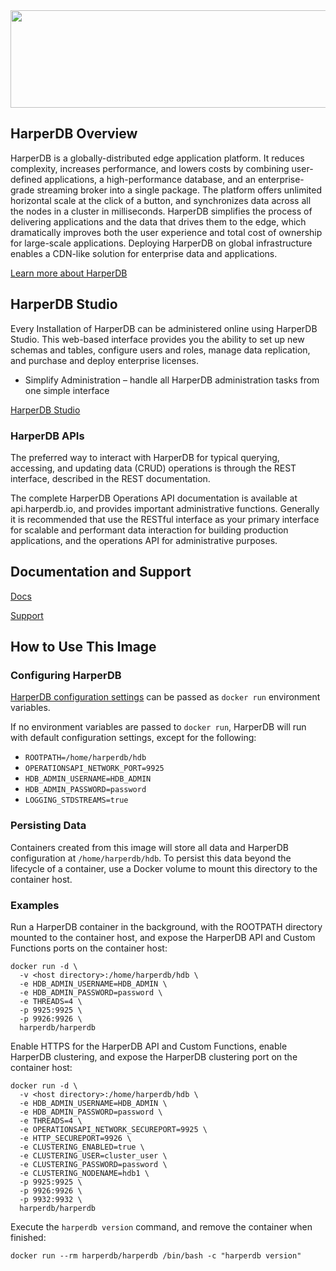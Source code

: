 <img src="https://hdb-marketing.s3.amazonaws.com/GRYHORIZ_HDB_Drk_Gry.png" width="692" height="156">

## HarperDB Overview

HarperDB is a globally-distributed edge application platform. It reduces complexity, increases performance, and lowers costs by combining user-defined applications, a high-performance database, and an enterprise-grade streaming broker into a single package. The platform offers unlimited horizontal scale at the click of a button, and synchronizes data across all the nodes in a cluster in milliseconds. HarperDB simplifies the process of delivering applications and the data that drives them to the edge, which dramatically improves both the user experience and total cost of ownership for large-scale applications. Deploying HarperDB on global infrastructure enables a CDN-like solution for enterprise data and applications.

[Learn more about HarperDB](https://harperdb.io/?utm_source=repo&utm_medium=dockerhub)

## HarperDB Studio

Every Installation of HarperDB can be administered online using HarperDB Studio. This web-based interface provides you the ability to set up new schemas and tables, configure users and roles, manage data replication, and purchase and deploy enterprise licenses.
- Simplify Administration – handle all HarperDB administration tasks from one simple interface

[HarperDB Studio](https://studio.harperdb.io/sign-up)

### HarperDB APIs

The preferred way to interact with HarperDB for typical querying, accessing, and updating data (CRUD) operations is through the REST interface, described in the REST documentation.

The complete HarperDB Operations API documentation is available at api.harperdb.io, and provides important administrative functions. Generally it is recommended that use the RESTful interface as your primary interface for scalable and performant data interaction for building production applications, and the operations API for administrative purposes.

## Documentation and Support

[Docs](https://docs.harperdb.io/)

[Support](https://harperdb.io/support/)

## How to Use This Image

### Configuring HarperDB
[HarperDB configuration settings](https://harperdb.io/docs/reference/configuration-file/) can be passed as `docker run` environment variables.

If no environment variables are passed to `docker run`, HarperDB will run with default configuration settings, except for the following:
- `ROOTPATH=/home/harperdb/hdb`
- `OPERATIONSAPI_NETWORK_PORT=9925`
- `HDB_ADMIN_USERNAME=HDB_ADMIN`
- `HDB_ADMIN_PASSWORD=password`
- `LOGGING_STDSTREAMS=true`

### Persisting Data
Containers created from this image will store all data and HarperDB configuration at `/home/harperdb/hdb`. To persist this data beyond the lifecycle of a container, use a Docker volume to mount this directory to the container host.

### Examples

Run a HarperDB container in the background, with the ROOTPATH directory mounted to the container host, and expose the HarperDB API and Custom Functions ports on the container host:
```
docker run -d \
  -v <host directory>:/home/harperdb/hdb \
  -e HDB_ADMIN_USERNAME=HDB_ADMIN \
  -e HDB_ADMIN_PASSWORD=password \
  -e THREADS=4 \
  -p 9925:9925 \
  -p 9926:9926 \
  harperdb/harperdb
```

Enable HTTPS for the HarperDB API and Custom Functions, enable HarperDB clustering, and expose the HarperDB clustering port on the container host:
```
docker run -d \
  -v <host directory>:/home/harperdb/hdb \
  -e HDB_ADMIN_USERNAME=HDB_ADMIN \
  -e HDB_ADMIN_PASSWORD=password \
  -e THREADS=4 \
  -e OPERATIONSAPI_NETWORK_SECUREPORT=9925 \
  -e HTTP_SECUREPORT=9926 \
  -e CLUSTERING_ENABLED=true \
  -e CLUSTERING_USER=cluster_user \
  -e CLUSTERING_PASSWORD=password \
  -e CLUSTERING_NODENAME=hdb1 \
  -p 9925:9925 \
  -p 9926:9926 \
  -p 9932:9932 \
  harperdb/harperdb
```

Execute the `harperdb version` command, and remove the container when finished:
```
docker run --rm harperdb/harperdb /bin/bash -c "harperdb version"
```